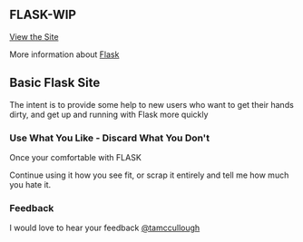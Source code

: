 ## FLASK-WIP
[View the Site](https://flask-wip.herokuapp.com)

More information about [Flask](https://flask.palletsprojects.com/en/2.0.x/)

## Basic Flask Site
The intent is to provide some help to new users who want to get their hands dirty, and get up and running with Flask more quickly

### Use What You Like - Discard What You Don't
Once your comfortable with FLASK

Continue using it how you see fit, or scrap it entirely and tell me how much you hate it.

### Feedback
I would love to hear your feedback
[@tamccullough](https://twitter.com/tamccullough)
